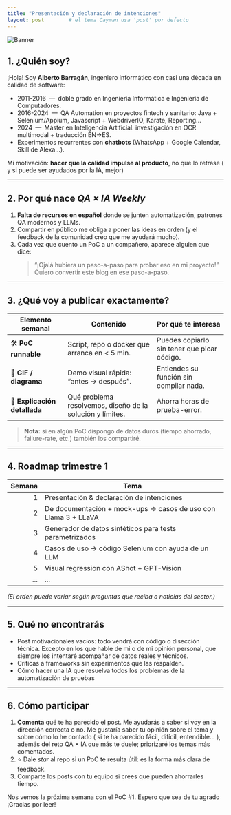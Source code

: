 ```yaml
---
title: "Presentación y declaración de intenciones"
layout: post        # el tema Cayman usa 'post' por defecto
---
```


![Banner](../../assets/images/banner-qa-ia-weekly.png)
## 1. ¿Quién soy?

¡Hola! Soy **Alberto Barragán**, ingeniero informático con casi una década en calidad de software:

* 2011-2016 — doble grado en Ingeniería Informática e Ingeniería de Computadores.  
* 2016-2024 — QA Automation en proyectos fintech y sanitario: Java + Selenium/Appium, Javascript + WebdriverIO, Karate, Reporting...
* 2024 — Máster en Inteligencia Artificial: investigación en OCR multimodal + traducción EN→ES.  
* Experimentos recurrentes con **chatbots** (WhatsApp + Google Calendar, Skill de Alexa...).

Mi motivación: **hacer que la calidad impulse al producto**, no que lo retrase ( y si puede ser ayudados por la IA, mejor)

---

## 2. Por qué nace *QA × IA Weekly*

1. **Falta de recursos en español** donde se junten automatización, patrones QA modernos y LLMs.  
2. Compartir en público me obliga a poner las ideas en orden (y el feedback de la comunidad creo que me ayudará mucho).  
3. Cada vez que cuento un PoC a un compañero, aparece alguien que dice:  
   > “¡Ojalá hubiera un paso-a-paso para probar eso en mi proyecto!”  
   Quiero convertir este blog en ese paso-a-paso.

---

## 3. ¿Qué voy a publicar exactamente?

| Elemento semanal | Contenido | Por qué te interesa |
|------------------|-----------|---------------------|
| 🛠 **PoC runnable** | Script, repo o docker que arranca en < 5 min. | Puedes copiarlo sin tener que picar código. |
| 👀 **GIF / diagrama** | Demo visual rápida: “antes → después”. | Entiendes su función sin compilar nada. |
| 📖 **Explicación detallada** | Qué problema resolvemos, diseño de la solución y límites. | Ahorra horas de prueba-error. |


> **Nota:** si en algún PoC dispongo de datos duros (tiempo ahorrado, failure-rate, etc.) también los compartiré.

---

## 4. Roadmap trimestre 1

| Semana | Tema |
|-------:|------|
| 1 | Presentación & declaración de intenciones |
| 2 | De documentación + mock-ups → casos de uso con Llama 3 + LLaVA |
| 3 | Generador de datos sintéticos para tests parametrizados |
| 4 | Casos de uso → código Selenium con ayuda de un LLM |
| 5 | Visual regression con AShot + GPT-Vision |
| ... | ... |

*(El orden puede variar según preguntas que reciba o noticias del sector.)*

---

## 5. Qué **no** encontrarás

* Post motivacionales vacíos: todo vendrá con código o disección técnica. Excepto en los que hable de mi o de mi opinión personal, que siempre los intentaré acompañar de datos reales y técnicos. 
* Críticas a frameworks sin experimentos que las respalden.
* Cómo hacer una IA que resuelva todos los problemas de la automatización de pruebas

---

## 6. Cómo participar

1. **Comenta** qué te ha parecido el post. Me ayudarás a saber si voy en la dirección correcta o no. Me gustaría saber tu opinión sobre el tema y sobre cómo lo he contado ( si te ha parecido fácil, difícil, entendible... ), además del reto QA × IA que más te duele; priorizaré los temas más comentados.  
2. ⭐️ Dale *star* al repo si un PoC te resulta útil: es la forma más clara de feedback.  
3. Comparte los posts con tu equipo si crees que pueden ahorrarles tiempo.

Nos vemos la próxima semana con el PoC #1. Espero que sea de tu agrado ¡Gracias por leer!



